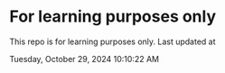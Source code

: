 # For learning purposes only
This repo is for learning purposes only.
Last updated at

Tuesday, October 29, 2024 10:10:22 AM

